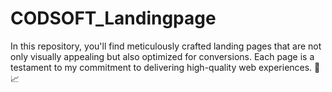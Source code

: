 # CODSOFT_Landingpage
In this repository, you'll find meticulously crafted landing pages that are not only visually appealing but also optimized for conversions. Each page is a testament to my commitment to delivering high-quality web experiences. 🎨📈
